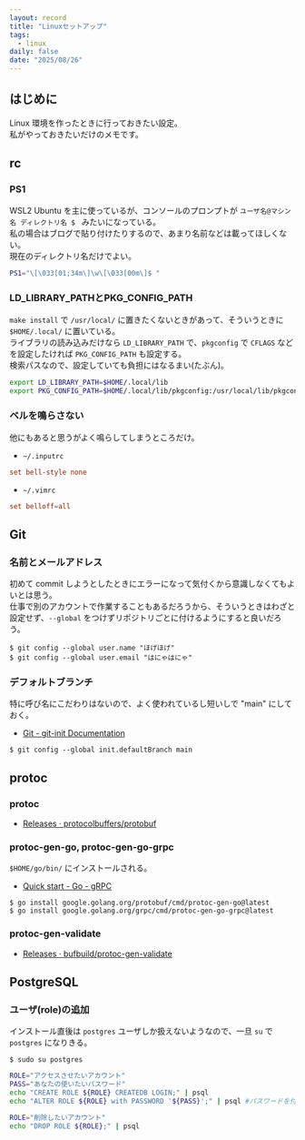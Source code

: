 ```yaml
---
layout: record
title: "Linuxセットアップ"
tags:
  - linux
daily: false
date: "2025/08/26"
---
```


## はじめに

Linux 環境を作ったときに行っておきたい設定。  
私がやっておきたいだけのメモです。

## rc

### PS1

WSL2 Ubuntu を主に使っているが、コンソールのプロンプトが `ユーザ名@マシン名 ディレクトリ名 $ ` みたいになっている。  
私の場合はブログで貼り付けたりするので、あまり名前などは載ってほしくない。  
現在のディレクトリ名だけでよい。

```bash
PS1="\[\033[01;34m\]\w\[\033[00m\]$ "
```

### LD_LIBRARY_PATHとPKG_CONFIG_PATH

`make install` で `/usr/local/` に置きたくないときがあって、そういうときに `$HOME/.local/` に置いている。  
ライブラリの読み込みだけなら `LD_LIBRARY_PATH` で、`pkgconfig` で `CFLAGS` などを設定したければ `PKG_CONFIG_PATH` も設定する。  
検索パスなので、設定していても負担にはなるまい(たぶん)。

```bash
export LD_LIBRARY_PATH=$HOME/.local/lib
export PKG_CONFIG_PATH=$HOME/.local/lib/pkgconfig:/usr/local/lib/pkgconfig
```

### ベルを鳴らさない

他にもあると思うがよく鳴らしてしまうところだけ。

* `~/.inputrc`

```rc
set bell-style none
```

* `~/.vimrc`

```rc
set belloff=all
```

## Git

### 名前とメールアドレス

初めて commit しようとしたときにエラーになって気付くから意識しなくてもよいとは思う。  
仕事で別のアカウントで作業することもあるだろうから、そういうときはわざと設定せず、`--global` をつけずリポジトリごとに付けるようにすると良いだろう。

```console
$ git config --global user.name "ほげほげ"
$ git config --global user.email "はにゃはにゃ"
```

### デフォルトブランチ

特に呼び名にこだわりはないので、よく使われているし短いしで "main" にしておく。

* [Git - git-init Documentation](https://git-scm.com/docs/git-init#_configuration)

```console
$ git config --global init.defaultBranch main
```

## protoc

### protoc

*  [Releases · protocolbuffers/protobuf](https://github.com/protocolbuffers/protobuf/releases)

### protoc-gen-go, protoc-gen-go-grpc

`$HOME/go/bin/` にインストールされる。

* [Quick start - Go - gRPC](https://grpc.io/docs/languages/go/quickstart/)

```
$ go install google.golang.org/protobuf/cmd/protoc-gen-go@latest
$ go install google.golang.org/grpc/cmd/protoc-gen-go-grpc@latest
```

### protoc-gen-validate

* [Releases · bufbuild/protoc-gen-validate](https://github.com/bufbuild/protoc-gen-validate/releases)

## PostgreSQL

### ユーザ(role)の追加

インストール直後は `postgres` ユーザしか扱えないようなので、一旦 `su` で `postgres` になりきる。

```console
$ sudo su postgres
```

```bash
ROLE="アクセスさせたいアカウント"
PASS="あなたの使いたいパスワード"
echo "CREATE ROLE ${ROLE} CREATEDB LOGIN;" | psql
echo "ALTER ROLE ${ROLE} with PASSWORD '${PASS}';" | psql #パスワードを付けないなら不要(NULLで削除)
```

```bash
ROLE="削除したいアカウント"
echo "DROP ROLE ${ROLE};" | psql
```
